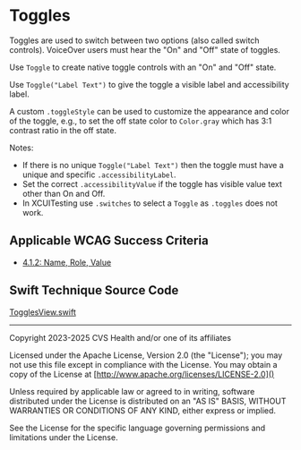 # Toggles
Toggles are used to switch between two options (also called switch controls). VoiceOver users must hear the "On" and "Off" state of toggles.

Use `Toggle` to create native toggle controls with an "On" and "Off" state. 

Use `Toggle("Label Text")` to give the toggle a visible label and accessibility label. 

A custom `.toggleStyle` can be used to customize the appearance and color of the toggle, e.g., to set the off state color to `Color.gray` which has 3:1 contrast ratio in the off state.

Notes:
- If there is no unique `Toggle("Label Text")` then the toggle must have a unique and specific `.accessibilityLabel`. 
- Set the correct `.accessibilityValue` if the toggle has visible value text other than On and Off.
- In XCUITesting use `.switches` to select a `Toggle` as `.toggles` does not work.

## Applicable WCAG Success Criteria
- [4.1.2: Name, Role, Value](https://www.w3.org/WAI/WCAG22/Understanding/name-role-value.html)

## Swift Technique Source Code
[TogglesView.swift](../iOSswiftUIa11yTechniques/TogglesView.swift)

----

Copyright 2023-2025 CVS Health and/or one of its affiliates

Licensed under the Apache License, Version 2.0 (the "License");
you may not use this file except in compliance with the License.
You may obtain a copy of the License at
[http://www.apache.org/licenses/LICENSE-2.0]()

Unless required by applicable law or agreed to in writing, software
distributed under the License is distributed on an "AS IS" BASIS,
WITHOUT WARRANTIES OR CONDITIONS OF ANY KIND, either express or implied.

See the License for the specific language governing permissions and
limitations under the License.
